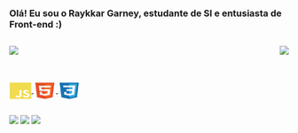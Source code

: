    ### Olá! Eu sou o Raykkar Garney, estudante de SI e entusiasta de Front-end :)
##


  <!--Layout -->
<div align="left">
  <a href="https://github.com/RaykkarG">
  <img height="165em" src="https://github-readme-stats.vercel.app/api?username=RaykkarG&show_icons=true&theme=dark&include_all_commits=true&count_private=true"/>
  <img height="165em" align ="right" src="https://github-readme-stats.vercel.app/api/top-langs/?username=RaykkarG&layout=compact&langs_count=7&theme=dark"/>
</div>
  
 ##
  
  <!--Ícones -->
  <div style="display: inline_block"><br>
  <img align="center" alt="ray-Js" height="30" width="40" src="https://raw.githubusercontent.com/devicons/devicon/master/icons/javascript/javascript-plain.svg">
  <img align="center" alt="ray-HTML" height="30" width="40" src="https://raw.githubusercontent.com/devicons/devicon/master/icons/html5/html5-original.svg">
  <img align="center" alt="ray-CSS" height="30" width="40" src="https://raw.githubusercontent.com/devicons/devicon/master/icons/css3/css3-original.svg">
</div>
  
 ##
  
  <div> 
  <a href="https://www.instagram.com/yenrag/" target="_blank"><img src="https://img.shields.io/badge/-Instagram-%23E4405F?style=for-the-badge&logo=instagram&logoColor=white" target="_blank"></a>
  <a href = "mailto:ray-garney@hotmail.com"><img src="https://img.shields.io/badge/-Gmail-%23333?style=for-the-badge&logo=gmail&logoColor=white" target="_blank"></a>
  <a href="https://www.linkedin.com/in/raykkargarney/" target="_blank"><img src="https://img.shields.io/badge/-LinkedIn-%230077B5?style=for-the-badge&logo=linkedin&logoColor=white" target="_blank"></a> 

